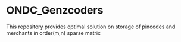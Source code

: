 # ONDC_Genzcoders
This repository provides optimal solution on storage of pincodes and merchants in order(m,n) sparse matrix
